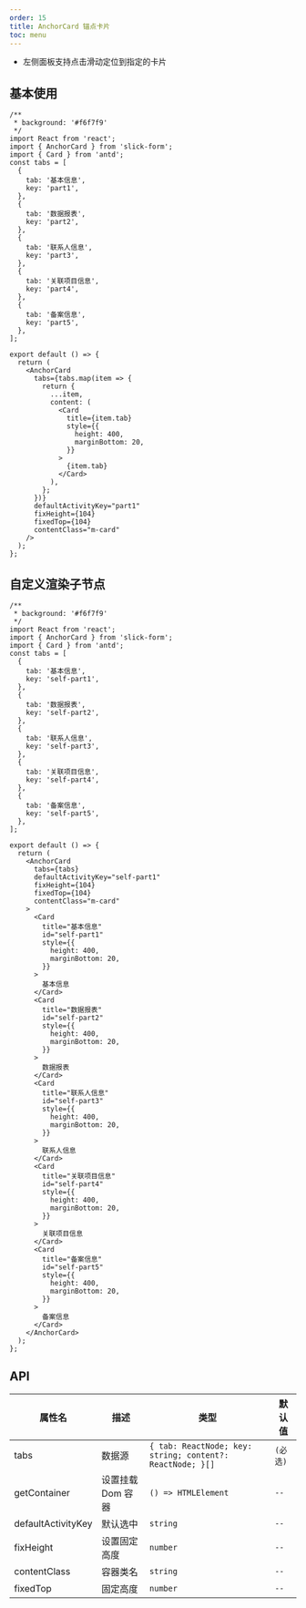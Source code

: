 ```yaml
---
order: 15
title: AnchorCard 锚点卡片
toc: menu
---
```


- 左侧面板支持点击滑动定位到指定的卡片

## 基本使用

```tsx
/**
 * background: '#f6f7f9'
 */
import React from 'react';
import { AnchorCard } from 'slick-form';
import { Card } from 'antd';
const tabs = [
  {
    tab: '基本信息',
    key: 'part1',
  },
  {
    tab: '数据报表',
    key: 'part2',
  },
  {
    tab: '联系人信息',
    key: 'part3',
  },
  {
    tab: '关联项目信息',
    key: 'part4',
  },
  {
    tab: '备案信息',
    key: 'part5',
  },
];

export default () => {
  return (
    <AnchorCard
      tabs={tabs.map(item => {
        return {
          ...item,
          content: (
            <Card
              title={item.tab}
              style={{
                height: 400,
                marginBottom: 20,
              }}
            >
              {item.tab}
            </Card>
          ),
        };
      })}
      defaultActivityKey="part1"
      fixHeight={104}
      fixedTop={104}
      contentClass="m-card"
    />
  );
};
```

## 自定义渲染子节点

```tsx
/**
 * background: '#f6f7f9'
 */
import React from 'react';
import { AnchorCard } from 'slick-form';
import { Card } from 'antd';
const tabs = [
  {
    tab: '基本信息',
    key: 'self-part1',
  },
  {
    tab: '数据报表',
    key: 'self-part2',
  },
  {
    tab: '联系人信息',
    key: 'self-part3',
  },
  {
    tab: '关联项目信息',
    key: 'self-part4',
  },
  {
    tab: '备案信息',
    key: 'self-part5',
  },
];

export default () => {
  return (
    <AnchorCard
      tabs={tabs}
      defaultActivityKey="self-part1"
      fixHeight={104}
      fixedTop={104}
      contentClass="m-card"
    >
      <Card
        title="基本信息"
        id="self-part1"
        style={{
          height: 400,
          marginBottom: 20,
        }}
      >
        基本信息
      </Card>
      <Card
        title="数据报表"
        id="self-part2"
        style={{
          height: 400,
          marginBottom: 20,
        }}
      >
        数据报表
      </Card>
      <Card
        title="联系人信息"
        id="self-part3"
        style={{
          height: 400,
          marginBottom: 20,
        }}
      >
        联系人信息
      </Card>
      <Card
        title="关联项目信息"
        id="self-part4"
        style={{
          height: 400,
          marginBottom: 20,
        }}
      >
        关联项目信息
      </Card>
      <Card
        title="备案信息"
        id="self-part5"
        style={{
          height: 400,
          marginBottom: 20,
        }}
      >
        备案信息
      </Card>
    </AnchorCard>
  );
};
```

## API

| 属性名             | 描述              | 类型                                                      | 默认值   |
| ------------------ | ----------------- | --------------------------------------------------------- | -------- |
| tabs               | 数据源            | `{ tab: ReactNode; key: string; content?: ReactNode; }[]` | `(必选)` |
| getContainer       | 设置挂载 Dom 容器 | `() => HTMLElement`                                       | `--`     |
| defaultActivityKey | 默认选中          | `string`                                                  | `--`     |
| fixHeight          | 设置固定高度      | `number`                                                  | `--`     |
| contentClass       | 容器类名          | `string`                                                  | `--`     |
| fixedTop           | 固定高度          | `number`                                                  | `--`     |
